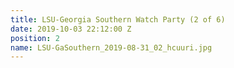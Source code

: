 ```yaml
---
title: LSU-Georgia Southern Watch Party (2 of 6)
date: 2019-10-03 22:12:00 Z
position: 2
name: LSU-GaSouthern_2019-08-31_02_hcuuri.jpg
---
```


